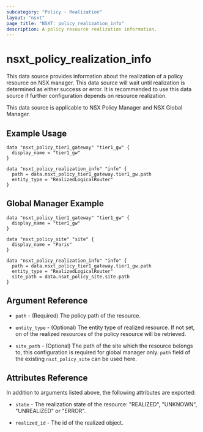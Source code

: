 ```yaml
---
subcategory: "Policy - Realization"
layout: "nsxt"
page_title: "NSXT: policy_realization_info"
description: A policy resource realization information.
---
```


# nsxt_policy_realization_info

This data source provides information about the realization of a policy resource on NSX manager. This data source will wait until realization is determined as either success or error. It is recommended to use this data source if further configuration depends on resource realization.

This data source is applicable to NSX Policy Manager and NSX Global Manager.

## Example Usage

```hcl
data "nsxt_policy_tier1_gateway" "tier1_gw" {
  display_name = "tier1_gw"
}

data "nsxt_policy_realization_info" "info" {
  path = data.nsxt_policy_tier1_gateway.tier1_gw.path
  entity_type = "RealizedLogicalRouter"
}
```

## Global Manager Example

```hcl
data "nsxt_policy_tier1_gateway" "tier1_gw" {
  display_name = "tier1_gw"
}

data "nsxt_policy_site" "site" {
  display_name = "Paris"
}

data "nsxt_policy_realization_info" "info" {
  path = data.nsxt_policy_tier1_gateway.tier1_gw.path
  entity_type = "RealizedLogicalRouter"
  site_path = data.nsxt_policy_site.site.path
}
```

## Argument Reference

* `path` - (Required) The policy path of the resource.

* `entity_type` - (Optional) The entity type of realized resource. If not set, on of the realized resources of the policy resource will be retrieved.

* `site_path` - (Optional) The path of the site which the resource belongs to, this configuration is required for global manager only. `path` field of the existing `nsxt_policy_site` can be used here.

## Attributes Reference

In addition to arguments listed above, the following attributes are exported:

* `state` - The realization state of the resource: "REALIZED", "UNKNOWN", "UNREALIZED" or "ERROR".

* `realized_id` - The id of the realized object.
